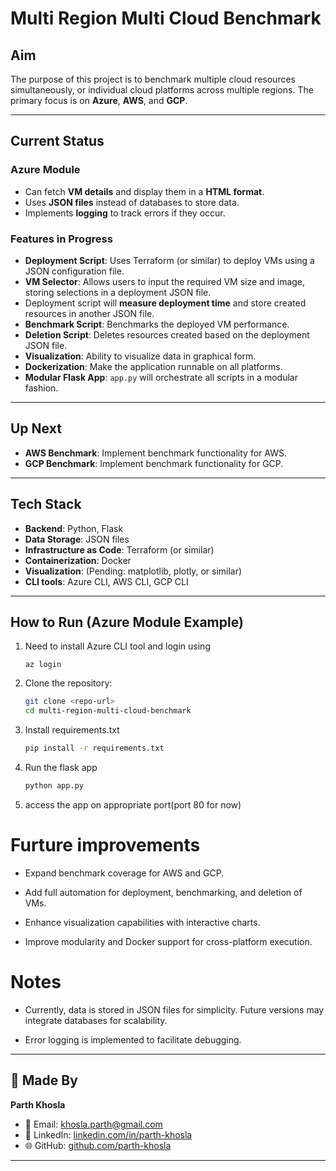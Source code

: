 # Multi Region Multi Cloud Benchmark

## Aim
The purpose of this project is to benchmark multiple cloud resources simultaneously, or individual cloud platforms across multiple regions. The primary focus is on **Azure**, **AWS**, and **GCP**.

---

## Current Status

### Azure Module
- Can fetch **VM details** and display them in a **HTML format**.  
- Uses **JSON files** instead of databases to store data.  
- Implements **logging** to track errors if they occur.  

### Features in Progress
- **Deployment Script**: Uses Terraform (or similar) to deploy VMs using a JSON configuration file.  
- **VM Selector**: Allows users to input the required VM size and image, storing selections in a deployment JSON file.  
- Deployment script will **measure deployment time** and store created resources in another JSON file.  
- **Benchmark Script**: Benchmarks the deployed VM performance.  
- **Deletion Script**: Deletes resources created based on the deployment JSON file.  
- **Visualization**: Ability to visualize data in graphical form.  
- **Dockerization**: Make the application runnable on all platforms.  
- **Modular Flask App**: `app.py` will orchestrate all scripts in a modular fashion.

---

## Up Next
- **AWS Benchmark**: Implement benchmark functionality for AWS.  
- **GCP Benchmark**: Implement benchmark functionality for GCP.

---

## Tech Stack
- **Backend**: Python, Flask  
- **Data Storage**: JSON files  
- **Infrastructure as Code**: Terraform (or similar)  
- **Containerization**: Docker  
- **Visualization**: (Pending: matplotlib, plotly, or similar)
- **CLI tools**: Azure CLI, AWS CLI, GCP CLI

---

## How to Run (Azure Module Example)
1. Need to install Azure CLI tool and login using
    ```
    az login
2. Clone the repository:  
   ```bash
   git clone <repo-url>
   cd multi-region-multi-cloud-benchmark
3. Install requirements.txt
    ```bash
    pip install -r requirements.txt
4. Run the flask app
    ```bash
    python app.py
5. access the app on appropriate port(port 80 for now)

# Furture improvements

- Expand benchmark coverage for AWS and GCP.

- Add full automation for deployment, benchmarking, and deletion of VMs.

- Enhance visualization capabilities with interactive charts.

- Improve modularity and Docker support for cross-platform execution.

# Notes

- Currently, data is stored in JSON files for simplicity. Future versions may integrate databases for scalability.

- Error logging is implemented to facilitate debugging.


---

## 👤 Made By

**Parth Khosla**  

- 📧 Email: [khosla.parth@gmail.com](mailto:khosla.parth@gmail.com)  
- 💼 LinkedIn: [linkedin.com/in/parth-khosla](https://www.linkedin.com/in/parth-khosla/)  
- 🌐 GitHub: [github.com/parth-khosla](https://github.com/parth-khosla)  

---
